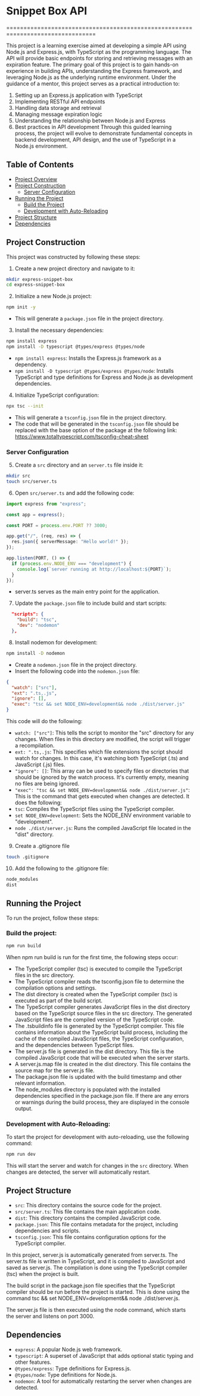 # Snippet Box API
================================================================================

This project is a learning exercise aimed at developing a simple API using Node.js and Express.js, with TypeScript as the programming language. The API will provide basic endpoints for storing and retrieving messages with an expiration feature. The primary goal of this project is to gain hands-on experience in building APIs, understanding the Express framework, and leveraging Node.js as the underlying runtime environment.
Under the guidance of a mentor, this project serves as a practical introduction to:
1. Setting up an Express.js application with TypeScript
2. Implementing RESTful API endpoints
3. Handling data storage and retrieval
4. Managing message expiration logic
5. Understanding the relationship between Node.js and Express
6. Best practices in API development
Through this guided learning process, the project will evolve to demonstrate fundamental concepts in backend development, API design, and the use of TypeScript in a Node.js environment.

## Table of Contents

- [Project Overview](#project-overview)
- [Project Construction](#project-construction)
  - [Server Configuration](#server-configuration)
- [Running the Project](#running-the-project)
  - [Build the Project](#build-the-project)  
  - [Development with Auto-Reloading](#development-with-auto-reloading)
- [Project Structure](#project-structure)
- [Dependencies](#dependencies)



## Project Construction

This project was constructed by following these steps:

1. Create a new project directory and navigate to it:

```bash
mkdir express-snippet-box
cd express-snippet-box
```
2. Initialize a new Node.js project:

```bash
npm init -y
```

* This will generate a `package.json` file in the project directory.

3. Install the necessary dependencies:

```bash
npm install express
npm install -D typescript @types/express @types/node
```
* `npm install express`: Installs the Express.js framework as a dependency.
* `npm install -D typescript @types/express @types/node`: Installs TypeScript and type definitions for Express and Node.js as development dependencies.

4. Initialize TypeScript configuration:

```bash
npx tsc --init
```
* This will generate a `tsconfig.json` file in the project directory.
* The code that will be generated in the `tsconfig.json` file should be replaced with the base option of the package at the following link: https://www.totaltypescript.com/tsconfig-cheat-sheet

### Server Configuration

5. Create a `src` directory and an `server.ts` file inside it:

```bash
mkdir src
touch src/server.ts
```

6. Open `src/server.ts` and add the following code:

```typescript
import express from "express";

const app = express();

const PORT = process.env.PORT ?? 3000;

app.get("/", (req, res) => {
  res.json({ serverMessage: "Hello world!" });
});

app.listen(PORT, () => {
  if (process.env.NODE_ENV === "development") {
    console.log(`server running at http://localhost:${PORT}`);
  }
});
```
* server.ts serves as the main entry point for the application.

7. Update the `package.json` file to include build and start scripts:

```json   
  "scripts": {
    "build": "tsc",
    "dev": "nodemon"
  },
```
8. Install nodemon for development:

```bash
npm install -D nodemon
```
* Create a `nodemon.json` file in the project directory.
* Insert the following code into the `nodemon.json` file:

```json
{
  "watch": ["src"],
  "ext": ".ts,.js",
  "ignore": [],
  "exec": "tsc && set NODE_ENV=development&& node ./dist/server.js"
}
```

This code will do the following:
* `watch: ["src"]`: This tells the script to monitor the "src" directory for any changes. When files in this directory are modified, the script will trigger a recompilation.
* `ext: ".ts,.js`: This specifies which file extensions the script should watch for changes. In this case, it's watching both TypeScript (.ts) and JavaScript (.js) files.
* `"ignore": []`: This array can be used to specify files or directories that should be ignored by the watch process. It's currently empty, meaning no files are being ignored.
* `"exec": "tsc && set NODE_ENV=development&& node ./dist/server.js"`: This is the command that gets executed when changes are detected. It does the following:
* `tsc`: Compiles the TypeScript files using the TypeScript compiler.
* `set NODE_ENV=development`: Sets the NODE_ENV environment variable to "development".
* `node ./dist/server.js`: Runs the compiled JavaScript file located in the "dist" directory.

9. Create a .gitignore file

```bash
touch .gitignore
```

10. Add the following to the .gitignore file:
```bash
node_modules
dist
```


## Running the Project

To run the project, follow these steps:

### Build the project:


```bash
npm run build
```
When npm run build is run for the first time, the following steps occur:

* The TypeScript compiler (tsc) is executed to compile the TypeScript files in the src directory. 
* The TypeScript compiler reads the tsconfig.json file to determine the compilation options and settings.
* The dist directory is created when the TypeScript compiler (tsc) is executed as part of the build script.
* The TypeScript compiler generates JavaScript files in the dist directory based on the TypeScript source files in the src directory. The generated JavaScript files are the compiled version of the TypeScript code.
* The .tsbuildinfo file is generated by the TypeScript compiler. This file contains information about the TypeScript build process, including the cache of the compiled JavaScript files, the TypeScript configuration, and the dependencies between TypeScript files.
* The server.js file is generated in the dist directory. This file is the compiled JavaScript code that will be executed when the server starts.
* A server.js.map file is created in the dist directory. This file contains the source map for the server.js file.
* The package.json file is updated with the build timestamp and other relevant information.
* The node_modules directory is populated with the installed dependencies specified in the package.json file.
If there are any errors or warnings during the build process, they are displayed in the console output.

### Development with Auto-Reloading:

To start the project for development with auto-reloading, use the following command:

```bash
npm run dev
```

This will start the server and watch for changes in the `src` directory. When changes are detected, the server will automatically restart.

## Project Structure

* `src`: This directory contains the source code for the project.
* `src/server.ts`: This file contains the main application code.
* `dist`: This directory contains the compiled JavaScript code.
* `package.json`: This file contains metadata for the project, including dependencies and scripts.
* `tsconfig.json`: This file contains configuration options for the TypeScript compiler.

In this project, server.js is automatically generated from server.ts.
The server.ts file is written in TypeScript, and it is compiled to JavaScript and saved as server.js. The compilation is done using the TypeScript compiler (tsc) when the project is built.

The build script in the package.json file specifies that the TypeScript compiler should be run before the project is started. This is done using the command tsc && set NODE_ENV=development&& node ./dist/server.js.

The server.js file is then executed using the node command, which starts the server and listens on port 3000.

## Dependencies

* `express`: A popular Node.js web framework.
* `typescript`: A superset of JavaScript that adds optional static typing and other features.
* `@types/express`: Type definitions for Express.js.
* `@types/node`: Type definitions for Node.js.
* `nodemon`: A tool for automatically restarting the server when changes are detected.